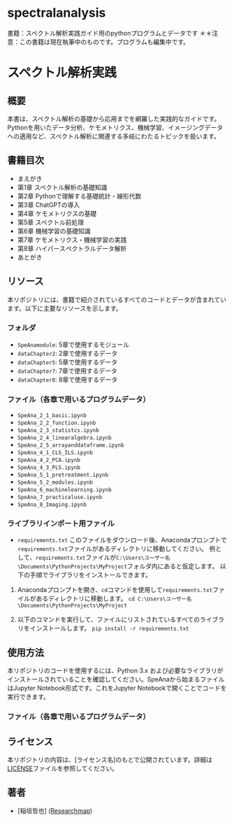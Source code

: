 # spectralanalysis
書籍：スペクトル解析実践ガイド用のpythonプログラムとデータです
＊＊注意：この書籍は現在執筆中のものです。プログラムも編集中です。
# スペクトル解析実践

## 概要
本書は、スペクトル解析の基礎から応用までを網羅した実践的なガイドです。Pythonを用いたデータ分析、ケモメトリクス、機械学習、イメージングデータへの適用など、スペクトル解析に関連する多岐にわたるトピックを扱います。

## 書籍目次
- まえがき
- 第1章 スペクトル解析の基礎知識
- 第2章 Pythonで理解する基礎統計・線形代数
- 第3章 ChatGPTの導入
- 第4章 ケモメトリクスの基礎
- 第5章 スペクトル前処理
- 第6章 機械学習の基礎知識
- 第7章 ケモメトリクス・機械学習の実践
- 第8章 ハイパースぺクトラルデータ解析
- あとがき

## リソース
本リポジトリには、書籍で紹介されているすべてのコードとデータが含まれています。以下に主要なリソースを示します。

### フォルダ
- `SpeAnamodule`: 5章で使用するモジュール
- `dataChapter2`: 2章で使用するデータ
- `dataChapter5`: 5章で使用するデータ
- `dataChapter7`: 7章で使用するデータ
- `dataChapter8`: 8章で使用するデータ

### ファイル（各章で用いるプログラムデータ）
- `SpeAna_2_1_basic.ipynb`
- `SpeAna_2_2_function.ipynb`
- `SpeAna_2_3_statistcs.ipynb`
- `SpeAna_2_4_linearalgebra.ipynb`
- `SpeAna_2_5_arrayanddataframe.ipynb`
- `SpeAna_4_1_CLS_ILS.ipynb`
- `SpeAna_4_2_PCA.ipynb`
- `SpeAna_4_3_PLS.ipynb`
- `SpeAna_5_1_pretreatment.ipynb`
- `SpeAna_5_2_modules.ipynb`
- `SpeAna_6_machinelearning.ipynb`
- `SpeAna_7_practicaluse.ipynb`
- `SpeAna_8_Imaging.ipynb`


### ライブラリインポート用ファイル
- `requirements.txt`
このファイルをダウンロード後、Anacondaプロンプトで`requirements.txt`ファイルがあるディレクトリに移動してください。
例として、`requirements.txt`ファイルが`C:\Users\ユーザー名\Documents\PythonProjects\MyProject`フォルダ内にあると仮定します。
以下の手順でライブラリをインストールできます。

1. Anacondaプロンプトを開き、`cd`コマンドを使用して`requirements.txt`ファイルがあるディレクトリに移動します。
`cd C:\Users\ユーザー名\Documents\PythonProjects\MyProject`


2. 以下のコマンドを実行して、ファイルにリストされているすべてのライブラリをインストールします。
`pip install -r requirements.txt`



## 使用方法
本リポジトリのコードを使用するには、Python 3.x および必要なライブラリがインストールされていることを確認してください。SpeAnaから始まるファイルはJupyter Notebook形式です。これをJupyter Notebookで開くことでコードを実行できます。

### ファイル（各章で用いるプログラムデータ）

## ライセンス
本リポジトリの内容は、[ライセンス名]のもとで公開されています。詳細は[LICENSE](LICENSE)ファイルを参照してください。

## 著者
- [稲垣哲也] ([Researchmap](https://researchmap.jp/inatetsu25/))
